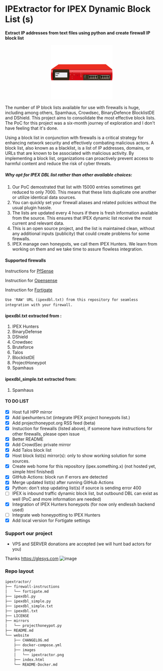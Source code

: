 
# IPExtractor for IPEX Dynamic Block List (s)
<p style="margin-left: auto;margin-right: auto;">
<b> Extract IP addresses from text files using python and create firewall IP block list </b>
</p>
<div style="margin-left: auto;
            margin-right: auto;
            width: 40%">
<img src="website/images/ipextractor.png"  alt="Pixabay free firewall image" width="220" height="180">
</div>

The number of IP block lists available for use with firewalls is huge, including among others, Spamhaus, Crowdsec, BinaryDefence BlocklistDE and DShield. This project aims to consolidate the most effective block lists. The PoC for this project was a six-month journey of exploration and I don't have feeling that it's done.

Using a block list in conjunction with firewalls is a critical strategy for enhancing network security and effectively combating malicious actors. A block list, also known as a blacklist, is a list of IP addresses, domains, or URLs that are known to be associated with malicious activity. By implementing a block list, organizations can proactively prevent access to harmful content and reduce the risk of cyber threats.

##### Why opt for IPEX DBL list rather than other available choices:

1. Our PoC demostrated that list with 15000 entries sometimes get reduced to only 7000. This means that these lists duplicate one another or utilize identical data sources. 
2. You can quickly set your firewall aliases and related policies without the usual plugin hassle.
3. The lists are updated every 4 hours if there is fresh information available from the source. This ensures that IPEX dynamic list receive the most current and relevant data.
4. This is an open source project, and the list is maintained clean, without any additional inputs (publicity) that could create problems for some firewalls.
5. IPEX manage own honeypots, we call them IPEX Hunters. We learn from working on them and we take time to assure flowless integration.

#### Supported firewalls

Instructions for [PfSense](https://www.provya.com/blog/pfsense-opnsense-blocking-bad-risky-ip-addresses/)

Instruction for [Opensense](https://docs.opnsense.org/manual/how-tos/edrop.html)

Instruction for [Fortigate](https://docs.fortinet.com/document/fortigate/7.2.4/administration-guide/891236/ip-address-threat-feed)

`` Use 'RAW' URL (ipexdbl.txt) from this repository for seamless integration with your firewall. ``

#### ipexdbl.txt extracted from :

1. IPEX Hunters
2. BinaryDefense
3. DShield
4. Crowdsec
5. Bruteforce
6. Talos
7. BlocklistDE
8. ProjectHoneypot
9. Spamhaus

#### ipexdbl_simple.txt extracted from:
1. Spamhaus

#### TO DO LIST
- [x] Host full HPP mirror
- [x] Add ipexhunters.txt (integrate IPEX project honeypots list.)
- [x] Add projecthoneypot.org RSS feed (beta)
- [x] Instuction for firewalls (listed above), if someone have instructions for other firewalls, please open issue
- [x] Better README
- [x] Add CrowdSec private mirror
- [x] Add Talos block list
- [x] Host block list(s) mirror(s): only to show working solution for some sources.
- [x] Create web home for this repository (ipex.something.x) (not hosted yet, simple html finished)
- [x] GitHub Actions: block run if errors are detected
- [x] Merge updated list(s) after running GitHub Actions
- [x] Python: don't stop updating list(s) if source is sending error 400
- [ ] IPEX is inbound traffic dynamic block list, but outbound DBL can exist as well (PoC and more information are needed)
- [x] Integration of IPEX Hunters honeypots (for now only endlessh backend used)
- [ ] Integrate web honeypotting to IPEX Hunters 
- [x] Add local version for Fortigate settings

### Support our project

- VPS and SERVER donations are accepted (we will hunt bad actors for you)

Thanks https://glesys.com
 ![image](https://github.com/user-attachments/assets/ab142032-67c2-4c39-b5b9-8c5e116732c7)


### Repo layout
```
ipextractor/
├── firewall-instructions
│   └── fortigate.md
├── ipexdbl.py
├── ipexdbl_simple.py
├── ipexdbl_simple.txt
├── ipexdbl.txt
├── LICENSE
├── mirrors
│   └── projecthoneypot.py
├── README.md
└── website
    ├── CHANGELOG.md
    ├── docker-compose.yml
    ├── images
    │   └── ipextractor.png
    ├── index.html
    └── README-Docker.md
```
